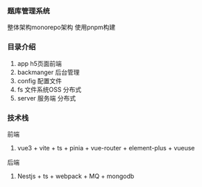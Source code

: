 ### 题库管理系统

整体架构monorepo架构 使用pnpm构建

### 目录介绍

1. app h5页面前端
2. backmanger 后台管理
3. config 配置文件
4. fs 文件系统OSS 分布式
5. server 服务端 分布式


### 技术栈

前端

1. vue3 + vite + ts + pinia + vue-router + element-plus + vueuse

后端

1. Nestjs + ts + webpack + MQ + mongodb
